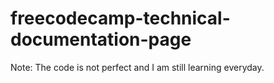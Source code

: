 # freecodecamp-technical-documentation-page

Note: The code is not perfect and I am still learning everyday.
